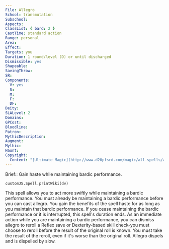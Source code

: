 ```yaml
---
File: Allegro
School: transmutation
Subschool: 
Aspects: 
ClassList: { bard: 2 }
CastTime: standard action
Range: personal
Area: 
Effect: 
Targets: you
Duration: 1 round/level (D) or until discharged
Dismissible: yes
Shapeable: 
SavingThrow: 
SR: 
Components:
  V: yes
  S: 
  M: 
  F: 
  DF: 
Deity: 
SLALevel: 2
Domains: 
GPCost: 
Bloodline: 
Patron: 
MythicDescription: 
Augment: 
Mythic: 
Haunt: 
Copyright:
  Content: "[Ultimate Magic](http://www.d20pfsrd.com/magic/all-spells/a/allegro)"
---
```

Brief:: Gain haste while maintaining bardic performance.

```dataviewjs
customJS.Spell.printWiki(dv)
```

This spell allows you to act more swiftly while maintaining a bardic performance. You must already be maintaining a bardic performance before you can cast allegro. You gain the benefits of the spell haste for as long as you maintain that bardic performance. If you cease maintaining the bardic performance or it is interrupted, this spell's duration ends. As an immediate action while you are maintaining a bardic performance, you can dismiss allegro to reroll a Reflex save or Dexterity-based skill check-you must choose to reroll before the result of the original roll is known. You must take the result of the reroll, even if it's worse than the original roll. Allegro dispels and is dispelled by slow.
